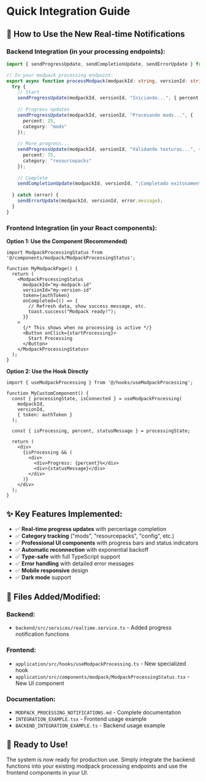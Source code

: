 # Quick Integration Guide

## 🚀 How to Use the New Real-time Notifications

### Backend Integration (in your processing endpoints):

```typescript
import { sendProgressUpdate, sendCompletionUpdate, sendErrorUpdate } from '@/services/realtime.service';

// In your modpack processing endpoint:
export async function processModpack(modpackId: string, versionId: string) {
  try {
    // Start
    sendProgressUpdate(modpackId, versionId, "Iniciando...", { percent: 0 });
    
    // Progress updates
    sendProgressUpdate(modpackId, versionId, "Procesando mods...", { 
      percent: 25, 
      category: "mods" 
    });
    
    // More progress...
    sendProgressUpdate(modpackId, versionId, "Validando texturas...", { 
      percent: 75, 
      category: "resourcepacks" 
    });
    
    // Complete
    sendCompletionUpdate(modpackId, versionId, "¡Completado exitosamente!");
    
  } catch (error) {
    sendErrorUpdate(modpackId, versionId, error.message);
  }
}
```

### Frontend Integration (in your React components):

**Option 1: Use the Component (Recommended)**
```tsx
import ModpackProcessingStatus from '@/components/modpack/ModpackProcessingStatus';

function MyModpackPage() {
  return (
    <ModpackProcessingStatus
      modpackId="my-modpack-id"
      versionId="my-version-id"
      token={authToken}
      onCompleted={() => {
        // Refresh data, show success message, etc.
        toast.success("Modpack ready!");
      }}
    >
      {/* This shows when no processing is active */}
      <Button onClick={startProcessing}>
        Start Processing
      </Button>
    </ModpackProcessingStatus>
  );
}
```

**Option 2: Use the Hook Directly**
```tsx
import { useModpackProcessing } from '@/hooks/useModpackProcessing';

function MyCustomComponent() {
  const { processingState, isConnected } = useModpackProcessing(
    modpackId, 
    versionId, 
    { token: authToken }
  );
  
  const { isProcessing, percent, statusMessage } = processingState;
  
  return (
    <div>
      {isProcessing && (
        <div>
          <div>Progress: {percent}%</div>
          <div>{statusMessage}</div>
        </div>
      )}
    </div>
  );
}
```

## ✨ Key Features Implemented:

- ✅ **Real-time progress updates** with percentage completion
- ✅ **Category tracking** ("mods", "resourcepacks", "config", etc.)
- ✅ **Professional UI components** with progress bars and status indicators
- ✅ **Automatic reconnection** with exponential backoff
- ✅ **Type-safe** with full TypeScript support
- ✅ **Error handling** with detailed error messages
- ✅ **Mobile responsive** design
- ✅ **Dark mode** support

## 📁 Files Added/Modified:

### Backend:
- `backend/src/services/realtime.service.ts` - Added progress notification functions

### Frontend:
- `application/src/hooks/useModpackProcessing.ts` - New specialized hook
- `application/src/components/modpack/ModpackProcessingStatus.tsx` - New UI component

### Documentation:
- `MODPACK_PROCESSING_NOTIFICATIONS.md` - Complete documentation
- `INTEGRATION_EXAMPLE.tsx` - Frontend usage example
- `BACKEND_INTEGRATION_EXAMPLE.ts` - Backend usage example

## 🎯 Ready to Use!

The system is now ready for production use. Simply integrate the backend functions into your existing modpack processing endpoints and use the frontend components in your UI.